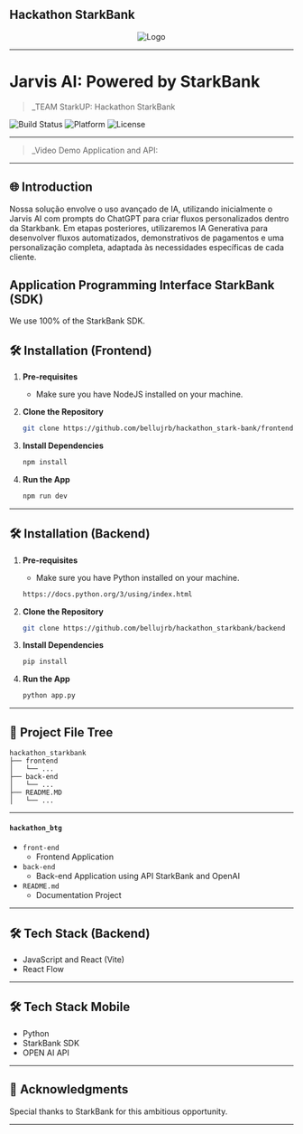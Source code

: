 ## Hackathon StarkBank 

<div align="center">
    <img src="https://cdn.discordapp.com/attachments/1235359156743962746/1237891322015121438/image.png?ex=663d4ba2&is=663bfa22&hm=24435224343d05b2b227e2e6fc3c9f9ae639ea5b4b44b3d323970f805dc777ae&" alt="Logo">
</div>

---

# Jarvis AI: Powered by StarkBank

> _TEAM StarkUP: Hackathon StarkBank

![Build Status](https://img.shields.io/badge/Build-Passing-brightgreen)
![Platform](https://img.shields.io/badge/Platform-Web-blue)
![License](https://img.shields.io/badge/License-MIT-green)

---

> _Video Demo Application and API: 

---

## 🌐 Introduction

Nossa solução envolve o uso avançado de IA, utilizando inicialmente o Jarvis AI com prompts do ChatGPT para criar fluxos personalizados dentro da Starkbank. Em etapas posteriores, utilizaremos IA Generativa para desenvolver fluxos automatizados, demonstrativos de pagamentos e uma personalização completa, adaptada às necessidades específicas de cada cliente. 

## Application Programming Interface StarkBank (SDK)

We use 100% of the StarkBank SDK.

## 🛠 Installation (Frontend)

1. **Pre-requisites**
    - Make sure you have NodeJS installed on your machine.

2. **Clone the Repository**

    ```bash
    git clone https://github.com/bellujrb/hackathon_stark-bank/frontend
    ```

3. **Install Dependencies**

    ```bash
    npm install
    ```

4. **Run the App**

    ```bash
    npm run dev
    ```

---

## 🛠 Installation (Backend)

1. **Pre-requisites**
    - Make sure you have Python installed on your machine.

    ```bash
    https://docs.python.org/3/using/index.html
    ```

2. **Clone the Repository**

    ```bash
    git clone https://github.com/bellujrb/hackathon_starkbank/backend
    ```

3. **Install Dependencies**

    ```bash
    pip install
    ```

4. **Run the App**

    ```bash
    python app.py
    ```

---

## 📂 Project File Tree
    
```
hackathon_starkbank
├── frontend
│   └── ...
├── back-end
│   └── ...
├── README.MD
│   └── ...
```
---

#### `hackathon_btg`

- `front-end`
    - Frontend Application
- `back-end`
    - Back-end Application using API StarkBank and OpenAI
- `README.md`
    - Documentation Project

---

## 🛠 Tech Stack (Backend)
- JavaScript and React (Vite)
- React Flow

---

## 🛠 Tech Stack Mobile
- Python
- StarkBank SDK
- OPEN AI API

---

## 🙏 Acknowledgments

Special thanks to StarkBank for this ambitious opportunity.

---
